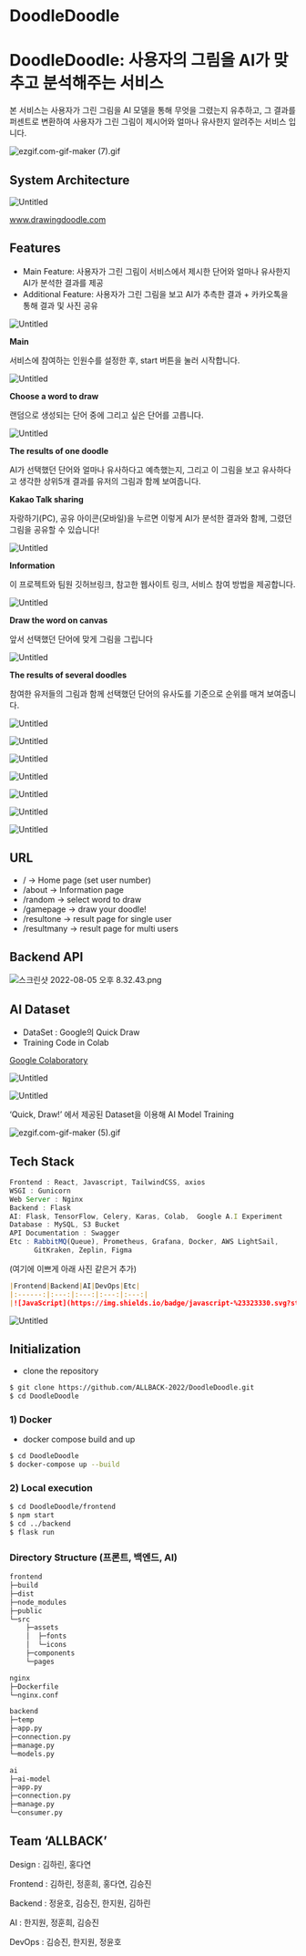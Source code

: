 # DoodleDoodle

# DoodleDoodle: 사용자의 그림을 AI가 맞추고 분석해주는 서비스

본 서비스는 사용자가 그린 그림을 AI 모델을 통해 무엇을 그렸는지 유추하고, 그 결과를 퍼센트로 변환하여 사용자가 그린 그림이 제시어와 얼마나 유사한지 알려주는 서비스 입니다. 

![ezgif.com-gif-maker (7).gif](https://s3-us-west-2.amazonaws.com/secure.notion-static.com/9a762790-3fe5-435f-ad09-20b32b91b685/ezgif.com-gif-maker_(7).gif)

## System Architecture

![Untitled](https://s3-us-west-2.amazonaws.com/secure.notion-static.com/dd29e2ab-ae21-4049-97dc-4c24be383807/Untitled.png)

www.drawingdoodle.com

## Features

- Main Feature: 사용자가 그린 그림이 서비스에서 제시한 단어와 얼마나 유사한지 AI가 분석한 결과를 제공
- Additional Feature: 사용자가 그린 그림을 보고 AI가 추측한 결과 + 카카오톡을 통해 결과 및 사진 공유

![Untitled](https://s3-us-west-2.amazonaws.com/secure.notion-static.com/136eca97-9883-4a8d-b04d-2a7fd6f9ad85/Untitled.png)

**Main**

서비스에 참여하는 인원수를 설정한 후, start 버튼을 눌러 시작합니다.

![Untitled](https://s3-us-west-2.amazonaws.com/secure.notion-static.com/3f98a080-098e-4406-b245-e51838c331bc/Untitled.png)

**Choose a word to draw**

랜덤으로 생성되는 단어 중에 그리고 싶은 단어를 고릅니다.

![Untitled](https://s3-us-west-2.amazonaws.com/secure.notion-static.com/9bd878d4-ff70-4f7f-80dd-2e1419853b8b/Untitled.png)

**The results of one doodle**

AI가 선택했던 단어와 얼마나 유사하다고 예측했는지, 그리고 이 그림을 보고 유사하다고 생각한 상위5개 결과를 유저의 그림과 함께 보여줍니다.

**Kakao Talk sharing**

자랑하기(PC), 공유 아이콘(모바일)을 누르면 이렇게 AI가 분석한 결과와 함께, 그렸던 그림을 공유할 수 있습니다!

![Untitled](https://s3-us-west-2.amazonaws.com/secure.notion-static.com/657fafa0-da32-4dc3-a923-c948c44c920b/Untitled.png)

**Information**

이 프로젝트와 팀원 깃허브링크, 참고한 웹사이트 링크,  서비스 참여 방법을 제공합니다.

![Untitled](https://s3-us-west-2.amazonaws.com/secure.notion-static.com/774e9885-6205-4792-91ca-8e8e380465cd/Untitled.png)

**Draw the word on canvas**

앞서 선택했던 단어에 맞게 그림을 그립니다

![Untitled](https://s3-us-west-2.amazonaws.com/secure.notion-static.com/2319cf86-0c3e-4311-a3e9-d535da523b81/Untitled.png)

**The results of several doodles**

참여한 유저들의 그림과 함께 선택했던 단어의 유사도를 기준으로 순위를 매겨 보여줍니다.

![Untitled](https://s3-us-west-2.amazonaws.com/secure.notion-static.com/ff1fd0ec-bba9-4d9d-bfa6-a04f5a045b34/Untitled.png)

![Untitled](https://s3-us-west-2.amazonaws.com/secure.notion-static.com/945290e4-05f1-4897-a0fe-c6ad056eb818/Untitled.png)

![Untitled](https://s3-us-west-2.amazonaws.com/secure.notion-static.com/64d812fb-4af2-42b2-96db-f7ca42323237/Untitled.png)

![Untitled](https://s3-us-west-2.amazonaws.com/secure.notion-static.com/2aeb9a9d-f399-45f2-81a5-05091be90192/Untitled.png)

![Untitled](https://s3-us-west-2.amazonaws.com/secure.notion-static.com/5fc79d5e-fbfd-4f3c-9760-97625f96280e/Untitled.png)

![Untitled](https://s3-us-west-2.amazonaws.com/secure.notion-static.com/f6c9e232-63a8-4424-b83f-deb808c9bb5c/Untitled.png)

![Untitled](https://s3-us-west-2.amazonaws.com/secure.notion-static.com/024a7365-13ab-4034-a24e-361d555ee315/Untitled.png)

## URL

- /                        → Home page (set user number)
- /about              → Information page
- /random           → select word to draw
- /gamepage      → draw your doodle!
- /resultone        → result page for single user
- /resultmany     → result page for multi users

## Backend API

![스크린샷 2022-08-05 오후 8.32.43.png](https://s3-us-west-2.amazonaws.com/secure.notion-static.com/ce7b29ce-5032-4b32-a899-8a493d8086e9/%E1%84%89%E1%85%B3%E1%84%8F%E1%85%B3%E1%84%85%E1%85%B5%E1%86%AB%E1%84%89%E1%85%A3%E1%86%BA_2022-08-05_%E1%84%8B%E1%85%A9%E1%84%92%E1%85%AE_8.32.43.png)

## AI Dataset

- DataSet :  Google의 Quick Draw
- Training Code in Colab

[Google Colaboratory](https://colab.research.google.com/drive/1sSnOBSFTOP6fxMCGxgl1RJNopvbY8xOJ?usp=sharing)

![Untitled](https://s3-us-west-2.amazonaws.com/secure.notion-static.com/3c22db92-26aa-4db0-ae08-0299b531fdc1/Untitled.png)

![Untitled](https://s3-us-west-2.amazonaws.com/secure.notion-static.com/ee961f48-7a88-4b9c-b687-bec6633edb4c/Untitled.png)

 ‘Quick, Draw!’ 에서 제공된 Dataset을 이용해 AI Model Training

![ezgif.com-gif-maker (5).gif](https://s3-us-west-2.amazonaws.com/secure.notion-static.com/aeed9739-7d6e-44d6-b486-49eb5e75632c/ezgif.com-gif-maker_(5).gif)

## Tech Stack

```jsx
Frontend : React, Javascript, TailwindCSS, axios
WSGI : Gunicorn
Web Server : Nginx
Backend : Flask
AI: Flask, TensorFlow, Celery, Karas, Colab,  Google A.I Experiment
Database : MySQL, S3 Bucket
API Documentation : Swagger
Etc : RabbitMQ(Queue), Prometheus, Grafana, Docker, AWS LightSail, 
      GitKraken, Zeplin, Figma
```

(여기에 이쁘게 아래 사진 같은거 추가)

```markdown
|Frontend|Backend|AI|DevOps|Etc|
|:------:|:---:|:---:|:---:|:---:|
|![JavaScript](https://img.shields.io/badge/javascript-%23323330.svg?style=for-the-badge&logo=javascript&logoColor=%23F7DF1E)<br>![React](https://img.shields.io/badge/react-%2320232a.svg?style=for-the-badge&logo=react&logoColor=%2361DAFB)<br>![TailwindCSS](https://img.shields.io/badge/TailwindCSS-06B6D4?&style=for-the-badge&logo=TailwindCSS&logoColor=white)<br>![axios](https://img.shields.io/badge/axios-0.27.2-661ddf.svg?)|![Python](https://img.shields.io/badge/python-%2314354C.svg?style=for-the-badge&logo=python&logoColor=white) ![Flask](https://img.shields.io/badge/Flask-000000.svg?style=for-the-badge&logo=Flask&logoColor=white)<br>![MySQL](https://img.shields.io/badge/mysql-%2300f.svg?style=for-the-badge&logo=mysql&logoColor=white) ![AmazonS3](https://img.shields.io/badge/AmazonS3-569A31?style=for-the-badge&logo=AmazonS3&logoColor=white)<br>![Swagger](https://img.shields.io/badge/Swagger-85EA2D.svg?style=for-the-badge&logo=Swagger&logoColor=white)<br>![Gunicorn](https://img.shields.io/badge/Gunicorn-499848?style=for-the-badge&logo=Gunicorn&logoColor=white)</br>|![Tensorflow](https://img.shields.io/badge/TensorFlow-FF6F00?style=for-the-badge&logo=TensorFlow&logoColor=white)</br>![Keras](https://img.shields.io/badge/Keras-%23D00000.svg?style=for-the-badge&logo=Keras&logoColor=white)<br>![Celery](https://img.shields.io/badge/Celery-37814A.svg?style=for-the-badge&logo=Celery&logoColor=white)<br>![RabbitMQ](https://img.shields.io/badge/RabbitMQ-FF6600?style=for-the-badge&logo=RabbitMQ&logoColor=white)<br>![GoogleColab](https://img.shields.io/badge/GoogleColab-FF6F00?style=for-the-badge&logo=GoogleColab&logoColor=white)</br>|![Nginx](https://img.shields.io/badge/nginx-%23009639.svg?style=for-the-badge&logo=nginx&logoColor=white)<br>![AWS](https://img.shields.io/badge/AWS-%23FF9900.svg?style=for-the-badge&logo=amazon-aws&logoColor=white)<br>![Docker](https://img.shields.io/badge/docker-F9AB00.svg?style=for-the-badge&logo=docker&logoColor=white)|![Postman](https://img.shields.io/badge/Postman-FF6C37?style=for-the-badge&logo=Postman&logoColor=white) ![Git](https://img.shields.io/badge/Git-F05032?style=for-the-badge&logo=Git&logoColor=white)<br>![Grafana](https://img.shields.io/badge/Grafana-F46800?style=for-the-badge&logo=Grafana&logoColor=white) ![Prometheus](https://img.shields.io/badge/Prometheus-E6522C?style=for-the-badge&logo=Prometheus&logoColor=white)<br>
```

![Untitled](https://s3-us-west-2.amazonaws.com/secure.notion-static.com/a5c4d715-b8fc-462e-bf67-356017e18652/Untitled.png)

## **Initialization**

- clone the repository

```bash
$ git clone https://github.com/ALLBACK-2022/DoodleDoodle.git
$ cd DoodleDoodle
```

### 1) Docker

- docker compose build and up

```bash
$ cd DoodleDoodle
$ docker-compose up --build
```

### 2) Local **execution**

```bash
$ cd DoodleDoodle/frontend
$ npm start
$ cd ../backend
$ flask run
```

### Directory Structure (프론트, 백엔드, AI)

```bash
frontend
├─build
├─dist
├─node_modules
├─public
└─src
    ├─assets
    │  ├─fonts
    │  └─icons
    ├─components
    └─pages

nginx
├─Dockerfile
└─nginx.conf

backend
├─temp
├─app.py
├─connection.py
├─manage.py
└─models.py

ai
├─ai-model
├─app.py
├─connection.py
├─manage.py
└─consumer.py
```

## Team ‘ALLBACK’

Design : 김하린, 홍다연

Frontend : 김하린, 정훈희, 홍다연, 김승진

Backend : 정윤호, 김승진, 한지원, 김하린

AI : 한지원, 정훈희, 김승진

DevOps : 김승진, 한지원, 정윤호
